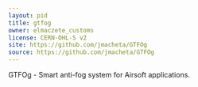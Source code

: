 ```yaml
---
layout: pid
title: gtfog
owner: elmaczete_customs
license: CERN-OHL-S v2
site: https://github.com/jmacheta/GTFOg
source: https://github.com/jmacheta/GTFOg
---
```


GTFOg - Smart anti-fog system for Airsoft applications. 